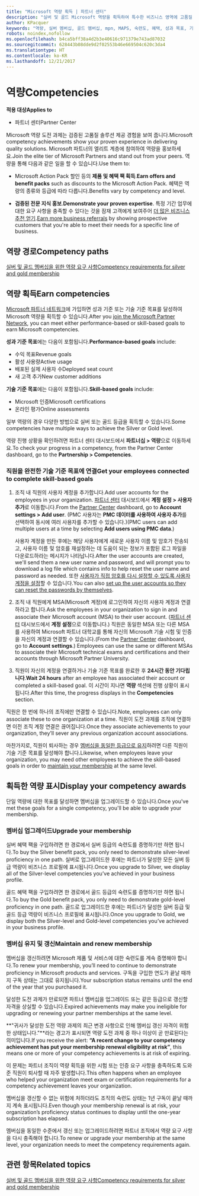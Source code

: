 ```yaml
---
title: "Microsoft 역량 획득 | 파트너 센터"
description: "실버 및 골드 Microsoft 역량을 획득하여 특수한 비즈니스 영역에 고품질 솔루션을 제공하는 귀사의 검증된 전문 지식을 보여 주세요."
author: KPacquer
keywords: "역량, 실버 멤버십, 골드 멤버십, mpn, MAPS, 숙련도, 혜택, 성과 목표, 기술 목표"
robots: noindex,nofollow
ms.openlocfilehash: b4ca5bff38a4d2b3e40616c971379e743ad87032
ms.sourcegitcommit: 628443b08dde9d2f02553b46e669504c620c3da4
ms.translationtype: HT
ms.contentlocale: ko-KR
ms.lasthandoff: 12/21/2017
---
```

<!--
•   FWLink https://go.microsoft.com/fwlink/?linkid=851080 : top of page
•   FWLink https://go.microsoft.com/fwlink/?linkid=851281: top of page (duplicate)
•   FWLink https://go.microsoft.com/fwlink/?linkid=851079: Competencies (#attainment_paths)
•   FWLink https://go.microsoft.com/fwlink/?linkid=851081: Maintain and renew membership (#maintain_membership)
•   FWLink https://go.microsoft.com/fwlink/?linkid=851082: Get your employees connected to complete skill-based goals (#associating_achievements)
•   FWLink https://go.microsoft.com/fwlink/?linkid=851083 : Achievement overrides (#achievement_override)
•   FWLink: https://go.microsoft.com/fwlink/?linkid=851236: UI link, goes to the place where you import new users. Temporarily points to the Partner Center homepage.
•   FWLink: https://go.microsoft.com/fwlink/?linkid=851607 :Will go to the docs page for Silver/Gold competency achievements. Currently goes to https://partnercenter.microsoft.com/partner/cloud-solution-provider 

 -->

# <a name="competencies"></a><span data-ttu-id="44f97-104">역량</span><span class="sxs-lookup"><span data-stu-id="44f97-104">Competencies</span></span>

**<span data-ttu-id="44f97-105">적용 대상</span><span class="sxs-lookup"><span data-stu-id="44f97-105">Applies to</span></span>**
-  <span data-ttu-id="44f97-106">파트너 센터</span><span class="sxs-lookup"><span data-stu-id="44f97-106">Partner Center</span></span>

<span data-ttu-id="44f97-107">Microsoft 역량 도전 과제는 검증된 고품질 솔루션 제공 경험을 보여 줍니다.</span><span class="sxs-lookup"><span data-stu-id="44f97-107">Microsoft competency achievements show your proven experience in delivering quality solutions.</span></span> <span data-ttu-id="44f97-108">Microsoft 파트너의 엘리트 계층에 참여하여 역량을 홍보하세요.</span><span class="sxs-lookup"><span data-stu-id="44f97-108">Join the elite tier of Microsoft Partners and stand out from your peers.</span></span> <span data-ttu-id="44f97-109">역량을 통해 다음과 같은 일을 할 수 있습니다.</span><span class="sxs-lookup"><span data-stu-id="44f97-109">Use them to:</span></span> 

*  <span data-ttu-id="44f97-110">Microsoft Action Pack 할인 등의 **제품 및 혜택 팩 획득**.</span><span class="sxs-lookup"><span data-stu-id="44f97-110">**Earn offers and benefit packs** such as discounts to the Microsoft Action Pack.</span></span> <span data-ttu-id="44f97-111">혜택은 역량의 종류와 등급에 따라 다릅니다.</span><span class="sxs-lookup"><span data-stu-id="44f97-111">Benefits vary by competency and level.</span></span> 

*  <span data-ttu-id="44f97-112">**검증된 전문 지식 홍보**.</span><span class="sxs-lookup"><span data-stu-id="44f97-112">**Demonstrate your proven expertise**.</span></span> <span data-ttu-id="44f97-113">특정 기간 업무에 대한 요구 사항을 충족할 수 있다는 것을 잠재 고객에게 보여주어 [더 많은 비즈니스 추천 얻기](referrals.md).</span><span class="sxs-lookup"><span data-stu-id="44f97-113">[Earn more business referrals](referrals.md) by showing prospective customers that you're able to meet their needs for a specific line of business.</span></span>

## <a href="" id="attainment_paths"></a> <span data-ttu-id="44f97-114">역량 경로</span><span class="sxs-lookup"><span data-stu-id="44f97-114">Competency paths</span></span>

[<span data-ttu-id="44f97-115">실버 및 골드 멤버십을 위한 역량 요구 사항</span><span class="sxs-lookup"><span data-stu-id="44f97-115">Competency requirements for silver and gold membership</span></span>](learn-about-competencies.md)

## <a name="earn-competencies"></a><span data-ttu-id="44f97-116">역량 획득</span><span class="sxs-lookup"><span data-stu-id="44f97-116">Earn competencies</span></span>

<span data-ttu-id="44f97-117">[Microsoft 파트너 네트워크](mpn-overview.md)에 가입하면 성과 기준 또는 기술 기준 목표를 달성하여 Microsoft 역량을 획득할 수 있습니다.</span><span class="sxs-lookup"><span data-stu-id="44f97-117">After you [join the Microsoft Partner Network](mpn-overview.md), you can meet either performance-based or skill-based goals to earn Microsoft competencies.</span></span> 

<span data-ttu-id="44f97-118">**성과 기준 목표**에는 다음이 포함됩니다.</span><span class="sxs-lookup"><span data-stu-id="44f97-118">**Performance-based goals** include:</span></span> 
* <span data-ttu-id="44f97-119">수익 목표</span><span class="sxs-lookup"><span data-stu-id="44f97-119">Revenue goals</span></span>
* <span data-ttu-id="44f97-120">활성 사용량</span><span class="sxs-lookup"><span data-stu-id="44f97-120">Active usage</span></span>
* <span data-ttu-id="44f97-121">배포된 실제 사용자 수</span><span class="sxs-lookup"><span data-stu-id="44f97-121">Deployed seat count</span></span>
* <span data-ttu-id="44f97-122">새 고객 추가</span><span class="sxs-lookup"><span data-stu-id="44f97-122">New customer additions</span></span>

<span data-ttu-id="44f97-123">**기술 기준 목표**에는 다음이 포함됩니다.</span><span class="sxs-lookup"><span data-stu-id="44f97-123">**Skill-based goals** include:</span></span> 
* <span data-ttu-id="44f97-124">Microsoft 인증</span><span class="sxs-lookup"><span data-stu-id="44f97-124">Microsoft certifications</span></span>
* <span data-ttu-id="44f97-125">온라인 평가</span><span class="sxs-lookup"><span data-stu-id="44f97-125">Online assessments</span></span> 

<span data-ttu-id="44f97-126">일부 역량의 경우 다양한 방법으로 실버 또는 골드 등급을 획득할 수 있습니다.</span><span class="sxs-lookup"><span data-stu-id="44f97-126">Some competencies have multiple ways to achieve the Silver or Gold level.</span></span>

<span data-ttu-id="44f97-127">역량 진행 상황을 확인하려면 파트너 센터 대시보드에서 **파트너십 > 역량**으로 이동하세요.</span><span class="sxs-lookup"><span data-stu-id="44f97-127">To check your progress in a competency, from the Partner Center dashboard, go to the **Partnership > Competencies**.</span></span> 

### <a href="" id="associating_achievements"></a><span data-ttu-id="44f97-128">직원을 완전한 기술 기준 목표에 연결</span><span class="sxs-lookup"><span data-stu-id="44f97-128">Get your employees connected to complete skill-based goals</span></span>

1.  <span data-ttu-id="44f97-129">조직 내 직원의 사용자 계정을 추가합니다.</span><span class="sxs-lookup"><span data-stu-id="44f97-129">Add user accounts for the employees in your organization.</span></span> <span data-ttu-id="44f97-130">[파트너 센터](http://partnercenter.microsoft.com) 대시보드에서 **계정 설정 > 사용자 추가**로 이동합니다.</span><span class="sxs-lookup"><span data-stu-id="44f97-130">From the [Partner Center](http://partnercenter.microsoft.com) dashboard, go to **Account settings > Add user**.</span></span> <span data-ttu-id="44f97-131">(PMC 사용자는 **PMC 데이터를 사용하여 사용자 추가**를 선택하여 동시에 여러 사용자를 추가할 수 있습니다.)</span><span class="sxs-lookup"><span data-stu-id="44f97-131">(PMC users can add multiple users at a time by selecting **Add users using PMC data**.)</span></span>

    <span data-ttu-id="44f97-132">사용자 계정을 만든 후에는 해당 사용자에게 새로운 사용자 이름 및 암호가 전송되고, 사용자 이름 및 암호를 재설정하는 데 도움이 되는 정보가 포함된 로그 파일을 다운로드하라는 메시지가 나타납니다.</span><span class="sxs-lookup"><span data-stu-id="44f97-132">After the user accounts are created, we'll send them a new user name and password, and will prompt you to download a log file which contains info to help reset the user name and password as needed.</span></span> <span data-ttu-id="44f97-133">또한 [사용자가 직접 암호를 다시 설정할 수 있도록 사용자 계정을 설정](https://docs.microsoft.com/en-us/azure/active-directory/active-directory-passwords-getting-started)할 수 있습니다.</span><span class="sxs-lookup"><span data-stu-id="44f97-133">You can also [set up the user accounts so they can reset the passwords by themselves](https://docs.microsoft.com/en-us/azure/active-directory/active-directory-passwords-getting-started).</span></span>

2. <span data-ttu-id="44f97-134">조직 내 직원에게 MSA(Microsoft 계정)에 로그인하여 자신의 사용자 계정과 연결하라고 합니다.</span><span class="sxs-lookup"><span data-stu-id="44f97-134">Ask the employees in your organization to sign in and associate their Microsoft account (MSA) to their user account.</span></span> <span data-ttu-id="44f97-135">([파트너 센터](http://partnercenter.microsoft.com) 대시보드에서 **계정 설정**으로 이동합니다.) 직원은 동일한 MSA 또는 다른 MSA를 사용하여 Microsoft 파트너 대학교를 통해 자신의 Microsoft 기술 시험 및 인증을 자신의 계정과 연결할 수 있습니다.</span><span class="sxs-lookup"><span data-stu-id="44f97-135">(From the [Partner Center](http://partnercenter.microsoft.com) dashboard, go to **Account settings**.) Employees can use the same or different MSAs to associate their Microsoft technical exams and certifications and their accounts through Microsoft Partner University.</span></span>

3.  <span data-ttu-id="44f97-136">직원이 자신의 계정을 연결하거나 기술 기준 목표를 완료한 후 **24시간 동안 기다립니다**.</span><span class="sxs-lookup"><span data-stu-id="44f97-136">**Wait 24 hours** after an employee has associated their account or completed a skill-based goal.</span></span> <span data-ttu-id="44f97-137">이 시간이 지나면 **역량** 섹션에 진행 상황이 표시됩니다.</span><span class="sxs-lookup"><span data-stu-id="44f97-137">After this time, the progress displays in the **Competencies** section.</span></span>

<span data-ttu-id="44f97-138">직원은 한 번에 하나의 조직에만 연결할 수 있습니다.</span><span class="sxs-lookup"><span data-stu-id="44f97-138">Note, employees can only associate these to one organization at a time.</span></span> <span data-ttu-id="44f97-139">직원이 도전 과제를 조직에 연결하면 이전 조직 계정 연결은 끊어집니다.</span><span class="sxs-lookup"><span data-stu-id="44f97-139">Once they associate achievements to your organization, they’ll sever any previous organization account associations.</span></span>

<span data-ttu-id="44f97-140">마찬가지로, 직원이 퇴사하는 경우 [멤버십을 동일한 등급으로 유지](#maintaining_membership)하려면 다른 직원이 기술 기준 목표를 달성해야 합니다.</span><span class="sxs-lookup"><span data-stu-id="44f97-140">Likewise, when employees leave your organization, you may need other employees to achieve the skill-based goals in order to [maintain your membership](#maintaining_membership) at the same level.</span></span>

## <a name="display-your-competency-awards"></a><span data-ttu-id="44f97-141">획득한 역량 표시</span><span class="sxs-lookup"><span data-stu-id="44f97-141">Display your competency awards</span></span>

<span data-ttu-id="44f97-142">단일 역량에 대한 목표를 달성하면 멤버십을 업그레이드할 수 있습니다.</span><span class="sxs-lookup"><span data-stu-id="44f97-142">Once you've met these goals for a single competency, you'll be able to upgrade your membership.</span></span>

### <a name="upgrade-your-membership"></a><span data-ttu-id="44f97-143">멤버십 업그레이드</span><span class="sxs-lookup"><span data-stu-id="44f97-143">Upgrade your membership</span></span>

<span data-ttu-id="44f97-144">실버 혜택 팩을 구입하려면 한 경로에서 실버 등급의 숙련도를 증명하기만 하면 됩니다.</span><span class="sxs-lookup"><span data-stu-id="44f97-144">To buy the Silver benefit pack, you only need to demonstrate silver-level proficiency in one path.</span></span> <span data-ttu-id="44f97-145">실버로 업그레이드한 후에는 파트너가 달성한 모든 실버 등급 역량이 비즈니스 프로필에 표시됩니다.</span><span class="sxs-lookup"><span data-stu-id="44f97-145">Once you upgrade to Silver, we display all of the Silver-level competencies you’ve achieved in your business profile.</span></span> 

<span data-ttu-id="44f97-146">골드 혜택 팩을 구입하려면 한 경로에서 골드 등급의 숙련도를 증명하기만 하면 됩니다.</span><span class="sxs-lookup"><span data-stu-id="44f97-146">To buy the Gold benefit pack, you only need to demonstrate gold-level proficiency in one path.</span></span> <span data-ttu-id="44f97-147">골드로 업그레이드한 후에는 파트너가 달성한 실버 등급 및 골드 등급 역량이 비즈니스 프로필에 표시됩니다.</span><span class="sxs-lookup"><span data-stu-id="44f97-147">Once you upgrade to Gold, we display both the Silver-level and Gold-level competencies you’ve achieved in your business profile.</span></span> 

### <a href="" id="maintain_membership"></a> <span data-ttu-id="44f97-148">멤버십 유지 및 갱신</span><span class="sxs-lookup"><span data-stu-id="44f97-148">Maintain and renew membership</span></span>

<span data-ttu-id="44f97-149">멤버십을 갱신하려면 Microsoft 제품 및 서비스에 대한 숙련도를 계속 증명해야 합니다.</span><span class="sxs-lookup"><span data-stu-id="44f97-149">To renew your membership, you’ll need to continue to demonstrate proficiency in Microsoft products and services.</span></span> <span data-ttu-id="44f97-150">구독을 구입한 연도가 끝날 때까지 구독 상태는 그대로 유지됩니다.</span><span class="sxs-lookup"><span data-stu-id="44f97-150">Your subscription status remains until the end of the year that you purchased it.</span></span>

<span data-ttu-id="44f97-151">달성한 도전 과제가 만료되면 파트너 멤버십을 업그레이드 또는 같은 등급으로 갱신할 자격을 상실할 수 있습니다.</span><span class="sxs-lookup"><span data-stu-id="44f97-151">Expired achievements may make you ineligible for upgrading or renewing your partner memberships at the same level.</span></span> 

<span data-ttu-id="44f97-152">**"귀사가 달성한 도전 역량 과제의 최근 변경 사항으로 인해 멤버십 갱신 자격이 위험한 상태입니다."**라는 경고가 표시되면 역량 도전 과제 중 하나 이상이 곧 만료된다는 의미입니다.</span><span class="sxs-lookup"><span data-stu-id="44f97-152">If you receive the alert: **“A recent change to your competency achievement has put your membership renewal eligibility at risk”**, this means one or more of your competency achievements is at risk of expiring.</span></span> 

<span data-ttu-id="44f97-153">이 문제는 파트너 조직이 역량 획득을 위한 시험 또는 인증 요구 사항을 충족하도록 도와준 직원이 퇴사할 때 자주 발생합니다.</span><span class="sxs-lookup"><span data-stu-id="44f97-153">This often happens when an employee who helped your organization meet exam or certification requirements for a competency achievement leaves your organization.</span></span> 

<span data-ttu-id="44f97-154">멤버십을 갱신할 수 없는 위험에 처하더라도 조직의 숙련도 상태는 1년 구독이 끝날 때까지 계속 표시됩니다.</span><span class="sxs-lookup"><span data-stu-id="44f97-154">Even though your membership renewal is at risk, your organization’s proficiency status continues to display until the one-year subscription has elapsed.</span></span>

<span data-ttu-id="44f97-155">멤버십을 동일한 수준에서 갱신 또는 업그레이드하려면 파트너 조직에서 역량 요구 사항을 다시 충족해야 합니다.</span><span class="sxs-lookup"><span data-stu-id="44f97-155">To renew or upgrade your membership at the same level, your organization needs to meet the competency requirements again.</span></span>

## <a name="related-topics"></a><span data-ttu-id="44f97-156">관련 항목</span><span class="sxs-lookup"><span data-stu-id="44f97-156">Related topics</span></span>

[<span data-ttu-id="44f97-157">실버 및 골드 멤버십을 위한 역량 요구 사항</span><span class="sxs-lookup"><span data-stu-id="44f97-157">Competency requirements for silver and gold membership</span></span>](learn-about-competencies.md)